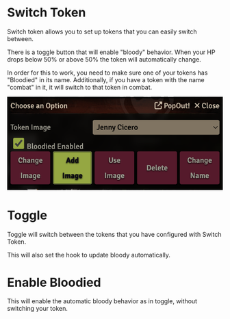 # Switch Token

Switch token allows you to set up tokens that you can easily switch between. 

There is a toggle button that will enable "bloody" behavior. When your HP drops below 50% or above 50% the token will automatically change. 

In order for this to work, you need to make sure one of your tokens has "Bloodied" in its name. Additionally, if you have a token with the name "combat" in it, it will switch to that token in combat. 

![Switch Token](image.png)

# Toggle 
Toggle will switch between the tokens that you have configured with Switch Token.

This will also set the hook to update bloody automatically.

# Enable Bloodied

This will enable the automatic bloody behavior as in toggle, without switching your token. 